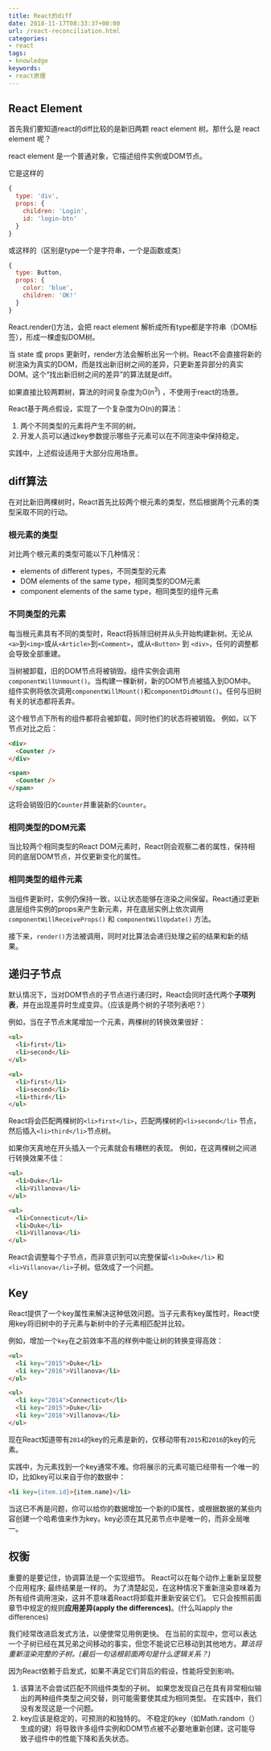 ```yaml
---
title: React的diff
date: 2018-11-17T08:33:37+00:00
url: /react-reconciliation.html
categories:
- react
tags:
- knowledge
keywords:
- react原理
---
```


## React Element

首先我们要知道react的diff比较的是新旧两颗 react element 树。那什么是 react element 呢？

react element 是一个普通对象，它描述组件实例或DOM节点。

它是这样的
```js
{
  type: 'div',
  props: {
    children: 'Login',
    id: 'login-btn'
  }
}
```
或这样的（区别是type一个是字符串，一个是函数或类）
```js
{
  type: Button,
  props: {
    color: 'blue',
    children: 'OK!'
  }
}
```

React.render()方法，会把 react element 解析成所有type都是字符串（DOM标签），形成一棵虚拟DOM树。

当 state 或 props 更新时，render方法会解析出另一个树。React不会直接将新的树渲染为真实的DOM，而是找出新旧树之间的差异，只更新差异部分的真实DOM。这个“找出新旧树之间的差异”的算法就是diff。

如果直接比较两颗树，算法的时间复杂度为O(n<sup>3</sup>) ，不使用于react的场景。

React基于两点假设，实现了一个复杂度为O(n)的算法：

1. 两个不同类型的元素将产生不同的树。
2. 开发人员可以通过key参数提示哪些子元素可以在不同渲染中保持稳定。

实践中，上述假设适用于大部分应用场景。

## diff算法

在对比新旧两棵树时，React首先比较两个根元素的类型，然后根据两个元素的类型采取不同的行动。

### 根元素的类型

对比两个根元素的类型可能以下几种情况：

* elements of different types，不同类型的元素
* DOM elements of the same type，相同类型的DOM元素
* component elements of the same type，相同类型的组件元素

### 不同类型的元素

每当根元素具有不同的类型时，React将拆除旧树并从头开始构建新树。无论从`<a>`到`<img>`或从`<Article>`到`<Comment>`，或从`<Button>` 到 `<div>`，任何的调整都会导致全部重建。

当树被卸载，旧的DOM节点将被销毁。组件实例会调用`componentWillUnmount()`。当构建一棵新树，新的DOM节点被插入到DOM中。组件实例将依次调用`componentWillMount()`和`componentDidMount()`。任何与旧树有关的状态都将丢弃。

这个根节点下所有的组件都将会被卸载，同时他们的状态将被销毁。 例如，以下节点对比之后：

```html
<div>
  <Counter />
</div>

<span>
  <Counter />
</span>
```

这将会销毁旧的`Counter`并重装新的`Counter`。

### 相同类型的DOM元素

当比较两个相同类型的React DOM元素时，React则会观察二者的属性，保持相同的底层DOM节点，并仅更新变化的属性。

### 相同类型的组件元素

当组件更新时，实例仍保持一致，以让状态能够在渲染之间保留。React通过更新底层组件实例的props来产生新元素，并在底层实例上依次调用`componentWillReceiveProps()` 和 `componentWillUpdate()` 方法。

接下来，`render()`方法被调用，同时对比算法会递归处理之前的结果和新的结果。

## 递归子节点

默认情况下，当对DOM节点的子节点进行递归时，React会同时迭代两个**子项列表**，并在出现差异时生成变异。（应该是两个树的子项列表吧？）

例如，当在子节点末尾增加一个元素，两棵树的转换效果很好：

```html
<ul>
  <li>first</li>
  <li>second</li>
</ul>

<ul>
  <li>first</li>
  <li>second</li>
  <li>third</li>
</ul>
```

React将会匹配两棵树的`<li>first</li>`，匹配两棵树的`<li>second</li>` 节点，然后插入`<li>third</li>`节点树。

如果你天真地在开头插入一个元素就会有糟糕的表现。 例如，在这两棵树之间进行转换效果不佳：

```html
<ul>
  <li>Duke</li>
  <li>Villanova</li>
</ul>

<ul>
  <li>Connecticut</li>
  <li>Duke</li>
  <li>Villanova</li>
</ul>
```

React会调整每个子节点，而非意识到可以完整保留`<li>Duke</li>` 和 `<li>Villanova</li>`子树。低效成了一个问题。

## Key

React提供了一个key属性来解决这种低效问题。当子元素有key属性时，React使用key将旧树中的子元素与新树中的子元素相匹配并比较。

例如，增加一个`key`在之前效率不高的样例中能让树的转换变得高效：

```html
<ul>
  <li key="2015">Duke</li>
  <li key="2016">Villanova</li>
</ul>

<ul>
  <li key="2014">Connecticut</li>
  <li key="2015">Duke</li>
  <li key="2016">Villanova</li>
</ul>
```

现在React知道带有`2014`的key的元素是新的，仅移动带有`2015`和`2016`的key的元素。

实践中，为元素找到一个key通常不难。你将展示的元素可能已经带有一个唯一的ID，比如key可以来自于你的数据中：

```html
<li key={item.id}>{item.name}</li>
```

当这已不再是问题，你可以给你的数据增加一个新的ID属性，或根据数据的某些内容创建一个哈希值来作为key。key必须在其兄弟节点中是唯一的，而非全局唯一。

## 权衡

重要的是要记住，协调算法是一个实现细节。 React可以在每个动作上重新呈现整个应用程序; 最终结果是一样的。 为了清楚起见，在这种情况下重新渲染意味着为所有组件调用渲染，这并不意味着React将卸载并重新安装它们。 它只会按照前面章节中规定的规则**应用差异(apply the differences)**。(什么叫apply the differences)

我们经常改进启发式方法，以便使常见用例更快。 在当前的实现中，您可以表达一个子树已经在其兄弟之间移动的事实，但您不能说它已移动到其他地方。_算法将重新渲染完整的子树。(最后一句话根前面两句是什么逻辑关系？)_

因为React依赖于启发式，如果不满足它们背后的假设，性能将受到影响。

  1. 该算法不会尝试匹配不同组件类型的子树。 如果您发现自己在具有非常相似输出的两种组件类型之间交替，则可能需要使其成为相同类型。 在实践中，我们没有发现这是一个问题。
  2. key应该是稳定的，可预测的和独特的。 不稳定的key（如Math.random（）生成的键）将导致许多组件实例和DOM节点被不必要地重新创建，这可能导致子组件中的性能下降和丢失状态。

&nbsp;

 [1]: http://grfia.dlsi.ua.es/ml/algorithms/references/editsurvey_bille.pdf